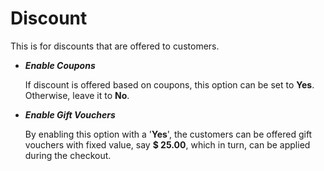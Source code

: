 # Discount

This is for discounts that are offered to customers.

* ***Enable Coupons***

    If discount is offered based on coupons, this option can be set to **Yes**. Otherwise, leave it to **No**.
    
* ***Enable Gift Vouchers***

    By enabling this option with a '**Yes**', the customers can be offered gift vouchers with fixed value, say **$ 25.00**, which in turn, can be applied during the checkout.